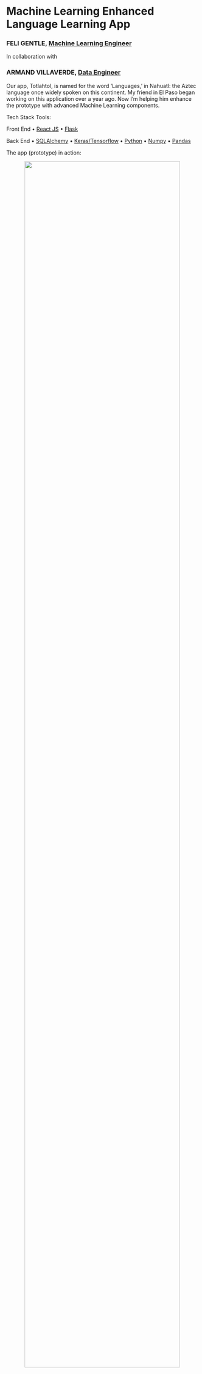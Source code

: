 # Machine Learning Enhanced Language Learning App

### FELI GENTLE, [Machine Learning Engineer](https://github.com/oro13)

In collaboration with

### ARMAND VILLAVERDE, [Data Engineer](https://github.com/xochozomatli)

Our app, Totlahtol, is named for the word ‘Languages,’ in Nahuatl: the Aztec language once widely spoken on this continent. 
My friend in El Paso began working on this application over a year ago. Now I’m helping him enhance the prototype with advanced Machine Learning components.

Tech Stack Tools:

Front End 
• [React JS](https://github.com/facebook/react)
• [Flask](https://github.com/pallets/flask)

Back End 
• [SQLAlchemy](https://github.com/sqlalchemy/sqlalchemy)
• [Keras/Tensorflow](https://github.com/keras-team/keras)
• [Python](https://github.com/python/)
• [Numpy](https://github.com/numpy/numpy)
• [Pandas](https://github.com/pandas-dev/pandas)

The app (prototype) in action:

<p align="center">
  <img src=/media/app_prototype.gif width='90%' height='auto'>
  <br><i>A user logins in, adds a lesson, and gets lessons specifically curated to their interests</i>
</p>



### Why NLP? Why Recommenders?

While there are many Language Apps available, 
Totlahtol stands out by offering:

- User Generated Lessons, 
- Recommendation of Content specific to User interests and activity, 
- A seamless, interactive user interface to immerse users in the target language. 


Whether you’re the type of polyglot who speaks Spanish and French or the kind who speaks Python and Javascript, feel free to reach out to learn more.

---

## The Data Pipeline

My Research has centered on the most important app use case of uplading a lesson and recommending it to users if their activity implies it'd be relevent to them.


Here’s How:

<p align="center">
  <img src=/media/uml-basic.png width='90%' height='50%'>
</p>

1. A user uploads a lesson

<p align="center">
  <img src=/media/add_lesson.gif width='90%' height='50%'>
</p>

2. NLP for processing the text and discerning the lesson topics
3. The lesson specific word and topic embeddings are available for the recommender model
4. User ratings and lesson activity are made available for the recommender model
5. The recommender gets an input of these and other features about the users and lessons
6. The recommender, a combination of deep neural network and matrix factorization, returns the probable ratings for lessons each user has not seen yet
7. These predicted ratings are sorted to find the highest ratings
8. When a user opens their feed, these lessons are suggested to them first

## ML components

### User Generated Lessons and NLP Topic Modeling

When a user uploads a lesson:
Model and Embed Word Tokens and Latent Topics of Lessons, to Understand the Content
(through NLP, LDA, word embeddings, and a Neural Network)

Doing so allows the app to group similar lessons together, on the fly, enabling:
User Specific Recommendations based on Activity and Lesson Preferences 
(through Matrix Factorization and Deep Neural Network)


---
### Why NLP?

topic modeling
checking for duplicate lesson (hasing tokens)

Prototype: LDA

Production: lda2Vec, word2vec, multilingual embeddings, Deep Neural Network, consider Rust HuggingFace tokenizers for speed

Embedding Space

<p align="center">
  <img src=/media/overview-1-shorten2.gif></img>
</p>

Topic Modeling with Embedding

<p align="center">
  <img src=/media/topics-1-shorten2.gif></img>
</p>

Tag the Lessons with specific topics, to generate more signal for the recommender.

### Why Recommenders?

Prototype: Sparse Matrix Factorization

Pros: quick, reliable when signal is reliable (enough user activity)

Cons: bad with limited data on new users (cold start), inputs restricted to User and Items matrix

Production: Deep Neural Network

Recommender Process:

1. item candidate generation
2. user specific scoring of items
3. reranking, or sorting the items based on relevance to the user

How we implemented it in flask:

~Suggestions for how to demonstrate?~


Takeaways:

Learned a number of libraries, such as Keras/Tensorflow, Gensim, and worked with more familiar Pandas and Numpy, and NLTK

Faced the Challenge of working remotely with the software engineer, my friend, in a different time zone, and had to iteratively adjust the app to implement changes

Got experience working with machine learning in a production web development environment; being the domain expert to recommend best practice for performance and scalability; had to weigh trade offs of having a fast working prototype and implementing the best available solutions for a given task, faced this at nearly every step; sometimes making prototype is the clear priority, but some best practices shouldn’t be compromised, and found that out the hard way when late in the project decided to reimplement many features using Keras/Tensorflow to achieve state of the art recommendation, like those seen on Youtube, and FaceBook.

If interested in knowing more about the application, whether you’re the type of polyglot who speaks Spanish and French or the kind who speaks Python and Javascript, feel free to reach out! We intend to keep working on the app until we have a deliverable prototype.


